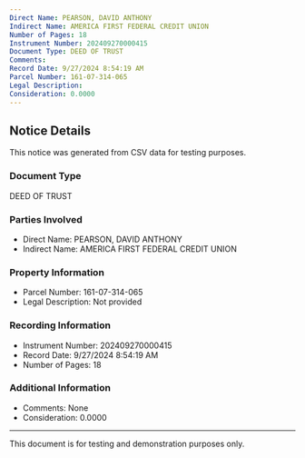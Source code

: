 ```yaml
---
Direct Name: PEARSON, DAVID ANTHONY
Indirect Name: AMERICA FIRST FEDERAL CREDIT UNION
Number of Pages: 18
Instrument Number: 202409270000415
Document Type: DEED OF TRUST
Comments: 
Record Date: 9/27/2024 8:54:19 AM
Parcel Number: 161-07-314-065
Legal Description: 
Consideration: 0.0000
---
```


## Notice Details

This notice was generated from CSV data for testing purposes.

### Document Type
DEED OF TRUST

### Parties Involved
- Direct Name: PEARSON, DAVID ANTHONY
- Indirect Name: AMERICA FIRST FEDERAL CREDIT UNION

### Property Information
- Parcel Number: 161-07-314-065
- Legal Description: Not provided

### Recording Information
- Instrument Number: 202409270000415
- Record Date: 9/27/2024 8:54:19 AM
- Number of Pages: 18

### Additional Information
- Comments: None
- Consideration: 0.0000

---

This document is for testing and demonstration purposes only.
